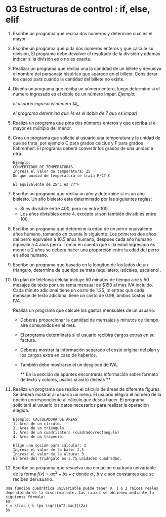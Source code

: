 # 03 Estructuras de control : if, else, elif

1. Escribe un programa que reciba dos números y determine cual es el mayor.

   

2. Escribe un programa que pida dos números enteros y que calcule su división, El programa debe devolver el resultado de la división y además indicar si la división es o no es exacta.

   

3. Realizar un programa que reciba una la cantidad de un billete y devuelva el nombre del personaje
   histórico que aparece en el billete. Considerar los casos para cuando la cantidad del billete no existe.

   

4. Diseña un programa que reciba un número entero, luego determine si el número ingresado es el doble de un número impar. _Ejemplo:_

   _el usuario ingresa el número 14__

   _el programa determina que  14 es el doble de 7 que es impar)_

   

5. Realiza un programa que pida dos números enteros y que escriba si el mayor es múltiplo del menor.

   

6. Crea un programa que solicite al usuario una temperatura y la unidad de que se trata, por ejemplo C
   para grados celcius y F para grados Fahrenheit. El programa deberá convertir los grados de una unidad a
   otra.

   ```
   Ejemplo: 
   CONVERTIDOR DE TEMPERATURAS
   Ingresa el valor de temperatura: 25
   De que unidad de temperatura se trata F/C? C
   
   El equivalente de 25°C es 77°F
   ```

   

7. Escribe un programa que reciba un año y determine si es un año bisiesto. Un año bisiesto esta
   determinado por las siguientes reglas:

   * Si es divisible entre 400, pero no entre 100.
   * Los años divisibles entre 4, excepto si son también divisibles entre 100.

   

8. Escribe un programa que determine la edad de un perro equivalente años humano, tomando en cuenta
   lo siguiente: Los primeros dos años del perro equivalen a 10.5 años humano, despues cada año humano
   equivale a 4 años perro. Tomar en cuenta que si la edad ingresada es menor a 2 años se debera hacer
   una proporción entre la edad del perro en años humano.

   

9. Escribe un programa que basado en la longitud de los lados de un triangulo, determine de que tipo se
   trata (equilatero, isóceles, escaleno).

   

10. Un plan de telefonía celular incluye 50 minutos de tiempo aire y 50 mesajes de texto por una renta mensual de $150 al mes IVA incluido.  Cada minuto adicional tiene un costo de 1.25, mientras que cada mensaje de texto adicional tiene un costo de 0.98, ambos costos sin IVA. 

    Realiza un programa que calcule los gastos mensuales de un usuario: 

    * Deberás proporcionar la cantidad de mensajes y minutos de tiempo aire consumidos en el mes. 

    * El programa determinará si el usuario recibirá cargos extras en su factura. 

    * Deberás mostrar la información separado el costo original del plan y los cargos extra en caso de haberlos. 

    * También debe mostrarse el un desgloce de IVA. 

      
      
      ** En la sección de apuntes encontrarás información sobre formato de texto y colores, usalos si asi lo deseas **
      
      

12. Realiza un programa que realice el cálculo de áreas de diferente figuras. Se deberá mostrar al usuario un
    menú. El usuario elegira el número de la opción correspondiente al cálculo que desea hacer. El programa
    solicitará al usuario los datos necesarios para realizar la operación elegida.

    ```
    Ejemplo: CALCULADORA DE ÁREAS
    1. Área de un círculo.
    2. Área de un triángulo.
    3. Área de un cuadrilatero (cuadrado/rectangulo)
    4. Área de un trapecio.
    
    Elige una opción para calcular: 2
    Ingresa el valor de la base: 2.5
    Ingresa el valor de la altura: 3
    El área del triángulo es 3.75 unidades cuadradas.
    ```

    

13.  Escribe un programa que resuelva una ecuación cuadrada univariable de la forma $f(x) = ax^2 + bx + c$ donde $a$ , $b$ y  $c$ son constantes que se reciben del usuario. 

    Una función cuadrática univariable puede tener 0, 1 o 2 raices reales dependiendo de la discriminante. Las raices se obtienen mediante la siguiente fórmula:
    $$
    r = \frac {-b \pm \sqrt{b^2-4ac}}{2a}
    $$
    